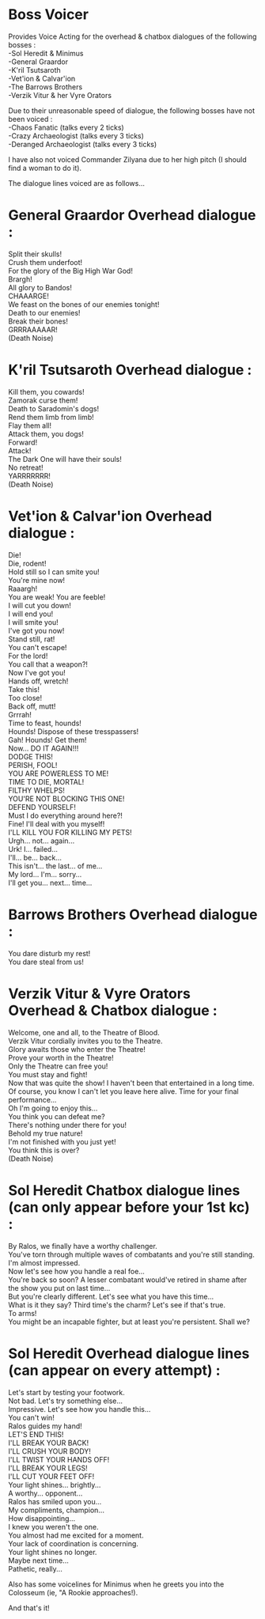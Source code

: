# Boss Voicer
Provides Voice Acting for the overhead & chatbox dialogues of the following bosses :   
-Sol Heredit & Minimus  
-General Graardor  
-K'ril Tsutsaroth  
-Vet'ion & Calvar'ion  
-The Barrows Brothers  
-Verzik Vitur & her Vyre Orators  
  
Due to their unreasonable speed of dialogue, the following bosses have not been voiced :  
-Chaos Fanatic (talks every 2 ticks)  
-Crazy Archaeologist (talks every 3 ticks)  
-Deranged Archaeologist (talks every 3 ticks)  

I have also not voiced Commander Zilyana due to her high pitch (I should find a woman to do it).  
  
The dialogue lines voiced are as follows...  

# General Graardor Overhead dialogue :
Split their skulls!  
Crush them underfoot!  
For the glory of the Big High War God!  
Brargh!  
All glory to Bandos!  
CHAAARGE!  
We feast on the bones of our enemies tonight!  
Death to our enemies!  
Break their bones!  
GRRRAAAAAR!  
(Death Noise)  
  
# K'ril Tsutsaroth Overhead dialogue :  
Kill them, you cowards!  
Zamorak curse them!  
Death to Saradomin's dogs!  
Rend them limb from limb!  
Flay them all!  
Attack them, you dogs!  
Forward!  
Attack!  
The Dark One will have their souls!  
No retreat!  
YARRRRRRR!  
(Death Noise)  

# Vet'ion & Calvar'ion Overhead dialogue :  
Die!  
Die, rodent!  
Hold still so I can smite you!  
You're mine now!  
Raaargh!  
You are weak! You are feeble!  
I will cut you down!  
I will end you!  
I will smite you!  
I've got you now!  
Stand still, rat!  
You can't escape!  
For the lord!  
You call that a weapon?!  
Now I've got you!  
Hands off, wretch!  
Take this!  
Too close!  
Back off, mutt!  
Grrrah!  
Time to feast, hounds!  
Hounds! Dispose of these tresspassers!  
Gah! Hounds! Get them!  
Now... DO IT AGAIN!!!  
DODGE THIS!  
PERISH, FOOL!  
YOU ARE POWERLESS TO ME!  
TIME TO DIE, MORTAL!  
FILTHY WHELPS!  
YOU'RE NOT BLOCKING THIS ONE!  
DEFEND YOURSELF!  
Must I do everything around here?!  
Fine! I'll deal with you myself!  
I'LL KILL YOU FOR KILLING MY PETS!  
Urgh... not... again...  
Urk! I... failed...  
I'll... be... back...  
This isn't... the last... of me...  
My lord... I'm... sorry...  
I'll get you... next... time...  

# Barrows Brothers Overhead dialogue :  
You dare disturb my rest!  
You dare steal from us!  

# Verzik Vitur & Vyre Orators Overhead & Chatbox dialogue :  
Welcome, one and all, to the Theatre of Blood.  
Verzik Vitur cordially invites you to the Theatre.  
Glory awaits those who enter the Theatre!  
Prove your worth in the Theatre!  
Only the Theatre can free you!  
You must stay and fight!  
Now that was quite the show! I haven't been that entertained in a long time.  
Of course, you know I can't let you leave here alive. Time for your final performance...  
Oh I'm going to enjoy this...  
You think you can defeat me?  
There's nothing under there for you!  
Behold my true nature!  
I'm not finished with you just yet!  
You think this is over?  
(Death Noise)  

# Sol Heredit Chatbox dialogue lines (can only appear before your 1st kc) :
By Ralos, we finally have a worthy challenger.  
You've torn through multiple waves of combatants and you're still standing. I'm almost impressed.  
Now let's see how you handle a real foe...  
You're back so soon? A lesser combatant would've retired in shame after the show you put on last time...  
But you're clearly different. Let's see what you have this time...  
What is it they say? Third time's the charm? Let's see if that's true.  
To arms!  
You might be an incapable fighter, but at least you're persistent. Shall we?  

# Sol Heredit Overhead dialogue lines (can appear on every attempt) :
Let's start by testing your footwork.  
Not bad. Let's try something else...  
Impressive. Let's see how you handle this...  
You can't win!  
Ralos guides my hand!  
LET'S END THIS!  
I'LL BREAK YOUR BACK!  
I'LL CRUSH YOUR BODY!  
I'LL TWIST YOUR HANDS OFF!  
I'LL BREAK YOUR LEGS!  
I'LL CUT YOUR FEET OFF!  
Your light shines... brightly...  
A worthy... opponent...  
Ralos has smiled upon you...  
My compliments, champion...  
How disappointing...  
I knew you weren't the one.  
You almost had me excited for a moment.  
Your lack of coordination is concerning.  
Your light shines no longer.  
Maybe next time...  
Pathetic, really...  
  
Also has some voicelines for Minimus when he greets you into the Colosseum (ie, "A Rookie approaches!).  

And that's it!